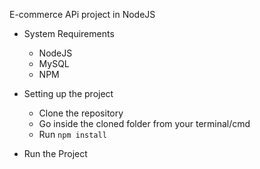 E-commerce APi project in NodeJS

- System Requirements 
    - NodeJS
    - MySQL
    - NPM

- Setting up the project
    - Clone the repository
    - Go inside the cloned folder from your terminal/cmd
    - Run `npm install`

- Run the Project
    